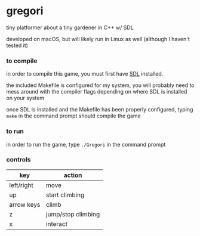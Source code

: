 # gregori

tiny platformer about a tiny gardener in C++ w/ SDL

developed on macOS, but will likely run in Linux as well (although I
haven't tested it)


### to compile

in order to compile this game, you must first have
[SDL](https://www.libsdl.org/) installed.

the included Makefile is configured for my system, you will probably need
to mess around with the compiler flags depending on where SDL is installed
on your system

once SDL is installed and the Makefile has been properly configured, typing
`make` in the command prompt should compile the game


### to run

in order to run the game, type `./Gregori` in the command prompt


### controls

| key        | action             |
|------------|--------------------|
| left/right | move               |
| up         | start climbing     |
| arrow keys | climb              |
| z          | jump/stop climbing |
| x          | interact           |
